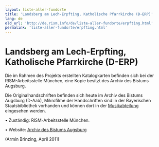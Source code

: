 ```yaml
---
layout: liste-aller-fundorte
title: 'Landsberg am Lech-Erpfting, Katholische Pfarrkirche (D-ERP)'
lang: de
old_url: 'http://de.rism.info/de/liste-aller-fundorte/erpfting.html'
permalink: 'liste-aller-fundorte/erpfting.html'
---
```


 
# Landsberg am Lech-Erpfting, Katholische Pfarrkirche (D-ERP)  


Die im Rahmen des Projekts erstellten Katalogkarten befinden sich bei der RISM-Arbeitsstelle München, eine Kopie besitzt des Archiv des Bistums Augsburg.

Die Originalhandschriften befinden sich heute im Archiv des Bistums Augsburg (D-Aab), Mikrofilme der Handschriften sind in der Bayerischen Staatsbibliothek vorhanden und können dort in der [Musikabteilung](https://www.bsb-muenchen.de/sammlungen/musik/ "Öffnet externen Link in neuem Fenster") eingesehen werden.

• Zuständig: RISM-Arbeitsstelle München.

• Website: [Archiv des Bistums Augsburg](http://www.bistum-augsburg.de/index.php/bistum/Generalvikariat-Zentrale-Dienste/Archiv-des-Bistums/Kontakt "Opens external link in new window")

(Armin Brinzing, April 2011)

